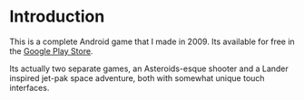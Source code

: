 # Introduction

This is a complete Android game that I made in 2009. Its available for free in the [Google Play Store](https://play.google.com/store/apps/details?id=com.monkeysonnet.zipzap.full).

Its actually two separate games, an Asteroids-esque shooter and a Lander inspired jet-pak space adventure, both with somewhat unique touch interfaces.

